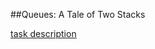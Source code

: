 ##Queues: A Tale of Two Stacks

[task description](https://www.hackerrank.com/challenges/ctci-queue-using-two-stacks)